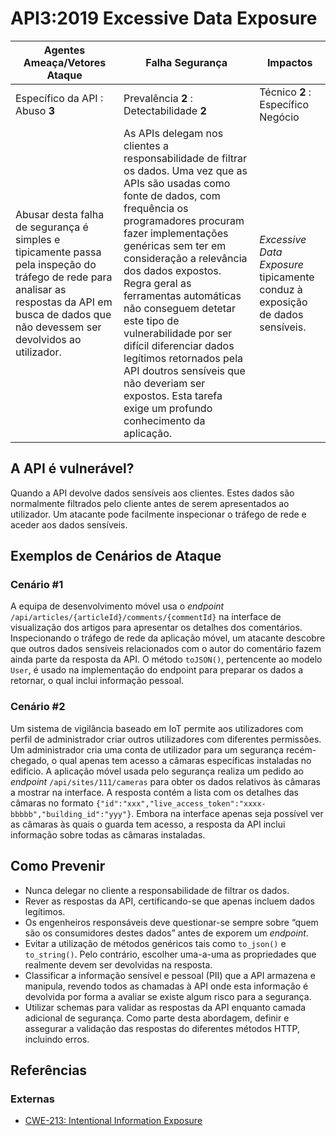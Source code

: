API3:2019 Excessive Data Exposure
=================================

| Agentes Ameaça/Vetores Ataque | Falha Segurança | Impactos |
| - | - | - |
| Específico da API : Abuso **3** | Prevalência **2** : Detectabilidade **2** | Técnico **2** : Específico Negócio |
| Abusar desta falha de segurança é simples e tipicamente passa pela inspeção do tráfego de rede para analisar as respostas da API em busca de dados que não devessem ser devolvidos ao utilizador. | As APIs delegam nos clientes a responsabilidade de filtrar os dados. Uma vez que as APIs são usadas como fonte de dados, com frequência os programadores procuram fazer implementações genéricas sem ter em consideração a relevância dos dados expostos. Regra geral as ferramentas automáticas não conseguem detetar este tipo de vulnerabilidade por ser difícil diferenciar dados legítimos retornados pela API doutros sensíveis que não deveriam ser expostos. Esta tarefa exige um profundo conhecimento da aplicação. | _Excessive Data Exposure_ tipicamente conduz à exposição de dados sensíveis. |

## A API é vulnerável?

Quando a API devolve dados sensíveis aos clientes. Estes dados são normalmente
filtrados pelo cliente antes de serem apresentados ao utilizador. Um atacante
pode facilmente inspecionar o tráfego de rede e aceder aos dados sensíveis.

## Exemplos de Cenários de Ataque

### Cenário #1

A equipa de desenvolvimento móvel usa o _endpoint_
`/api/articles/{articleId}/comments/{commentId}` na interface de visualização
dos artigos para apresentar os detalhes dos comentários. Inspecionando o tráfego
de rede da aplicação móvel, um atacante descobre que outros dados sensíveis
relacionados com o autor do comentário fazem ainda parte da resposta da API. O
método `toJSON()`, pertencente ao modelo `User`, é usado na implementação do
endpoint para preparar os dados a retornar, o qual inclui informação pessoal.

### Cenário #2

Um sistema de vigilância baseado em IoT permite aos utilizadores com perfil de
administrador criar outros utilizadores com diferentes permissões. Um
administrador cria uma conta de utilizador para um segurança recém-chegado, o
qual apenas tem acesso a câmaras específicas instaladas no edifício. A aplicação
móvel usada pelo segurança realiza um pedido ao _endpoint_
`/api/sites/111/cameras` para obter os dados relativos às câmaras a mostrar na
interface. A resposta contém a lista com os detalhes das câmaras no formato
`{"id":"xxx","live_access_token":"xxxx-bbbbb","building_id":"yyy"}`. Embora na
interface apenas seja possível ver as câmaras às quais o guarda tem acesso, a
resposta da API inclui informação sobre todas as câmaras instaladas.

## Como Prevenir

* Nunca delegar no cliente a responsabilidade de filtrar os dados.
* Rever as respostas da API, certificando-se que apenas incluem dados legítimos.
* Os engenheiros responsáveis deve questionar-se sempre sobre “quem são os
  consumidores destes dados” antes de exporem um _endpoint_.
* Evitar a utilização de métodos genéricos tais como `to_json()` e
  `to_string()`. Pelo contrário, escolher uma-a-uma as propriedades que
  realmente devem ser devolvidas na resposta.
* Classificar a informação sensível e pessoal (PII) que a API armazena e
  manipula, revendo todos as chamadas à API onde esta informação é devolvida por
  forma a avaliar se existe algum risco para a segurança.
* Utilizar schemas para validar as respostas da API enquanto camada adicional de
  segurança. Como parte desta abordagem, definir e assegurar a validação das
  respostas do diferentes métodos HTTP, incluindo erros.

## Referências

### Externas

* [CWE-213: Intentional Information Exposure][1]

[1]: https://cwe.mitre.org/data/definitions/213.html
